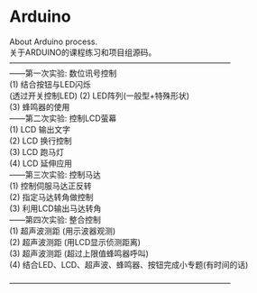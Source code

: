 # Arduino  
About Arduino process.  
关于ARDUINO的课程练习和项目组源码。  
————————————————————————————  
——第一次实验: 数位讯号控制  
(1)	结合按钮与LED闪烁  
(透过开关控制LED)
(2)	LED阵列(一般型+特殊形状)  
(3)	蜂鸣器的使用  
——第二次实验: 控制LCD萤幕  
(1)	LCD 输出文字  
(2)	LCD 换行控制  
(3)	LCD 跑马灯  
(4)	LCD 延伸应用  
——第三次实验: 控制马达  
(1)	控制伺服马达正反转  
(2)	指定马达转角做控制  
(3)	利用LCD输出马达转角  
——第四次实验: 整合控制  
(1)	超声波测距 (用示波器观测)  
(2)	超声波测距 (用LCD显示侦测距离)  
(3)	超声波测距 (超过上限值蜂鸣器呼叫)  
(4)	结合LED、LCD、超声波、蜂鸣器、按钮完成小专题(有时间的话)  

————————————————————————————  


